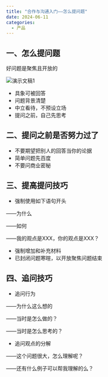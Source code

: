 ```yaml
---
title: "合作与沟通入门——怎么提问题"
date: 2024-06-11
categories:
  - 产品
---
```



## 一、怎么提问题

<!-- more -->

好问题是聚焦且开放的

![演示文稿1](../../../assets/images/演示文稿1)

- 具象可被回答
- 问题背景清楚
- 中立看待，不预设立场
- 提问之前，自己先思考

## 二、提问之前是否努力过了

- 不要期望把别人的回答当你的论据
- 简单问题先百度
- 不要问商业密秘

## 三、提高提问技巧

- 强制使用如下语句开头

——为什么

——如何

——我的观点是XXX，你的观点是XXX？

- 强制增加和补充材料
- 已封闭问题寒暄，以开放聚焦问题结束

## 四、追问技巧

- 追问行为

——为什么这么想的

——当时是怎么做的？

——当时是怎么思考的？

- 追问观点的分解

——这个问题很大，怎么理解呢？

——还有什么例子可以帮我理解的么？